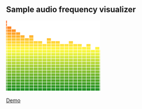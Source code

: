 ## Sample audio frequency visualizer

[![levels](data/levels.png)](https://vsdizzy.github.io/audio-freq-sample)

[Demo](https://vsdizzy.github.io/audio-freq-sample)

